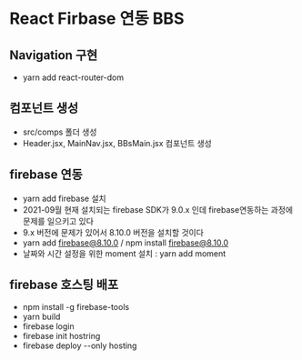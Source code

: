 # React Firbase 연동 BBS

## Navigation 구현

-   yarn add react-router-dom

## 컴포넌트 생성

-   src/comps 폴더 생성
-   Header.jsx, MainNav.jsx, BBsMain.jsx 컴포넌트 생성

## firebase 연동

-   yarn add firebase 설치
-   2021-09월 현재 설치되는 firebase SDK가 9.0.x 인데 firebase연동하는 과정에 문제를 일으키고 있다
-   9.x 버전에 문제가 있어서 8.10.0 버전을 설치할 것이다
-   yarn add firebase@8.10.0 / npm install firebase@8.10.0
-   날짜와 시간 설정을 위한 moment 설치 : yarn add moment

## firebase 호스팅 배포

-   npm install -g firebase-tools
-   yarn build
-   firebase login
-   firebase init hostring
-   firebase deploy --only hosting
